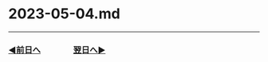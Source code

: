 # 2023-05-04.md

---
### [◀️前日へ](https://github.com/yuasys/chatty-journal/blob/main/2023/05/2023-05-02.md)&emsp;&emsp;&emsp;&emsp;[翌日へ▶️](https://github.com/yuasys/chatty-journal/blob/main/2023/05/2023-05-04.md)

